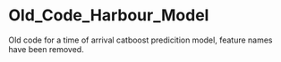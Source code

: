 # Old_Code_Harbour_Model
Old code for a time of arrival catboost predicition model, feature names have been removed.
